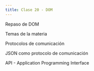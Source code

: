 ```yaml
---
title: Clase 20 - DOM
---
```


Repaso de DOM

Temas de la materia

Protocolos de comunicación

JSON como protocolo de comunicación

API - Application Programming Interface


